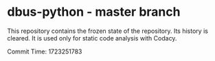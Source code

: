 # dbus-python - master branch

This repository contains the frozen state of the repository.
Its history is cleared. It is used only for static code
analysis with Codacy.

Commit Time: 1723251783